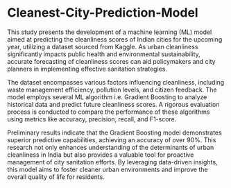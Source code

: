 # Cleanest-City-Prediction-Model

This study presents the development of a machine learning (ML) model aimed at predicting the cleanliness scores of Indian cities for the upcoming year, utilizing a dataset sourced from Kaggle. As urban cleanliness significantly impacts public health and environmental sustainability, accurate forecasting of cleanliness scores can aid policymakers and city planners in implementing effective sanitation strategies.

The dataset encompasses various factors influencing cleanliness, including waste management efficiency, pollution levels, and citizen feedback. The model employs several ML algorithm i.e. Gradient Boosting to analyze historical data and predict future cleanliness scores. A rigorous evaluation process is conducted to compare the performance of these algorithms using metrics like accuracy, precision, recall, and F1-score.

Preliminary results indicate that the Gradient Boosting model demonstrates superior predictive capabilities, achieving an accuracy of over 90%. This research not only enhances understanding of the determinants of urban cleanliness in India but also provides a valuable tool for proactive management of city sanitation efforts. By leveraging data-driven insights, this model aims to foster cleaner urban environments and improve the overall quality of life for residents.

